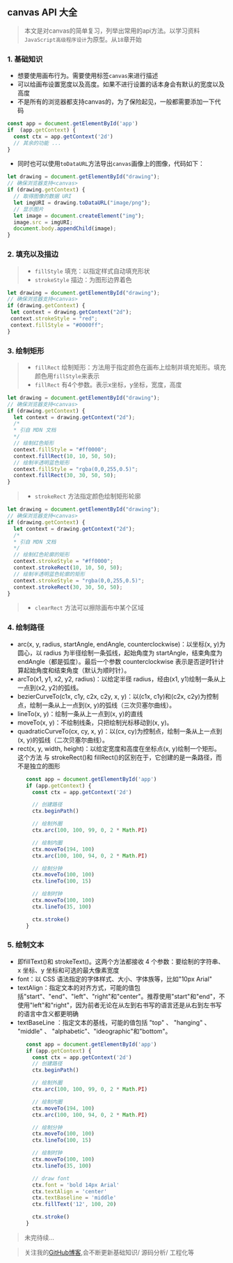 ## canvas API 大全
> 本文是对canvas的简单复习，列举出常用的api方法。以学习资料`JavaScript高级程序设计`为原型。从`18`章开始

### 1. 基础知识
- 想要使用画布行为。需要使用标签`canvas`来进行描述
- 可以给画布设置宽度以及高度。如果不进行设置的话本身会有默认的宽度以及高度
- 不是所有的浏览器都支持canvas的，为了保险起见，一般都需要添加一下代码
```js
const app = document.getElementById('app')
if  (app.getContext) {
  const ctx = app.getContext('2d')
  // 其余的功能 ...
}
```
- 同时也可以使用`toDataURL`方法导出`canvas`画像上的图像，代码如下：
```js
let drawing = document.getElementById("drawing"); 
// 确保浏览器支持<canvas> 
if (drawing.getContext) { 
  // 取得图像的数据 URI 
  let imgURI = drawing.toDataURL("image/png"); 
  // 显示图片
  let image = document.createElement("img"); 
  image.src = imgURI; 
  document.body.appendChild(image); 
}
```

### 2. 填充以及描边
> - `fillStyle` 填充：以指定样式自动填充形状
> - `strokeStyle` 描边：为图形边界着色
```js
let drawing = document.getElementById("drawing"); 
// 确保浏览器支持<canvas> 
if (drawing.getContext) { 
 let context = drawing.getContext("2d"); 
 context.strokeStyle = "red"; 
 context.fillStyle = "#0000ff"; 
}
```

### 3. 绘制矩形
> - `fillRect` 绘制矩形：方法用于指定颜色在画布上绘制并填充矩形。填充颜色用`fillStyle`来表示
> - `fillRect` 有4个参数。表示x坐标，y坐标，宽度，高度
```js
let drawing = document.getElementById("drawing"); 
// 确保浏览器支持<canvas> 
if (drawing.getContext) { 
  let context = drawing.getContext("2d"); 
  /* 
  * 引自 MDN 文档
  */ 
  // 绘制红色矩形
  context.fillStyle = "#ff0000"; 
  context.fillRect(10, 10, 50, 50); 
  // 绘制半透明蓝色矩形
  context.fillStyle = "rgba(0,0,255,0.5)"; 
  context.fillRect(30, 30, 50, 50); 
}
```
> - `strokeRect` 方法指定颜色绘制矩形轮廓
```js
let drawing = document.getElementById("drawing"); 
// 确保浏览器支持<canvas> 
if (drawing.getContext) { 
  let context = drawing.getContext("2d"); 
  /* 
  * 引自 MDN 文档
  */ 
  // 绘制红色轮廓的矩形
  context.strokeStyle = "#ff0000"; 
  context.strokeRect(10, 10, 50, 50); 
  // 绘制半透明蓝色轮廓的矩形
  context.strokeStyle = "rgba(0,0,255,0.5)"; 
  context.strokeRect(30, 30, 50, 50); 
}
```
> - `clearRect` 方法可以擦除画布中某个区域

### 4. 绘制路径
- arc(x, y, radius, startAngle, endAngle, counterclockwise)：以坐标(x, y)为圆心，以 radius 为半径绘制一条弧线，起始角度为 startAngle，结束角度为 endAngle（都是弧度）。最后一个参数 counterclockwise 表示是否逆时针计算起始角度和结束角度（默认为顺时针）。
- arcTo(x1, y1, x2, y2, radius)：以给定半径 radius，经由(x1, y1)绘制一条从上一点到(x2, y2)的弧线。
- bezierCurveTo(c1x, c1y, c2x, c2y, x, y)：以(c1x, c1y)和(c2x, c2y)为控制点，绘制一条从上一点到(x, y)的弧线（三次贝塞尔曲线）。
- lineTo(x, y)：绘制一条从上一点到(x, y)的直线
- moveTo(x, y)：不绘制线条，只把绘制光标移动到(x, y)。
- quadraticCurveTo(cx, cy, x, y)：以(cx, cy)为控制点，绘制一条从上一点到(x, y)的弧线（二次贝塞尔曲线）。
- rect(x, y, width, height)：以给定宽度和高度在坐标点(x, y)绘制一个矩形。这个方法
与 strokeRect()和 fillRect()的区别在于，它创建的是一条路径，而不是独立的图形
```js
      const app = document.getElementById('app')
      if (app.getContext) {
        const ctx = app.getContext('2d')

        // 创建路径
        ctx.beginPath()

        // 绘制外圈
        ctx.arc(100, 100, 99, 0, 2 * Math.PI)

        // 绘制内圈
        ctx.moveTo(194, 100)
        ctx.arc(100, 100, 94, 0, 2 * Math.PI)

        // 绘制分钟
        ctx.moveTo(100, 100)
        ctx.lineTo(100, 15)

        // 绘制时钟
        ctx.moveTo(100, 100)
        ctx.lineTo(35, 100)

        ctx.stroke()
      }
```

### 5. 绘制文本
- 即fillText()和 strokeText()。这两个方法都接收 4 个参数：要绘制的字符串、x 坐标、y 坐标和可选的最大像素宽度
- font：以 CSS 语法指定的字体样式、大小、字体族等，比如"10px Arial"
- textAlign：指定文本的对齐方式，可能的值包括"start"、"end"、"left"、"right"和"center"。推荐使用"start"和"end"，不使用"left"和"right"，因为前者无论在从左到右书写的语言还是从右到左书写的语言中含义都更明确
- textBaseLine ：指定文本的基线，可能的值包括 "top" 、 "hanging" 、 "middle" 、
"alphabetic"、"ideographic"和"bottom"。
```js
      const app = document.getElementById('app')
      if (app.getContext) {
        const ctx = app.getContext('2d')
        // 创建路径
        ctx.beginPath()

        // 绘制外圈
        ctx.arc(100, 100, 99, 0, 2 * Math.PI)

        // 绘制内圈
        ctx.moveTo(194, 100)
        ctx.arc(100, 100, 94, 0, 2 * Math.PI)

        // 绘制分钟
        ctx.moveTo(100, 100)
        ctx.lineTo(100, 15)

        // 绘制时钟
        ctx.moveTo(100, 100)
        ctx.lineTo(35, 100)

        // draw font
        ctx.font = 'bold 14px Arial'
        ctx.textAlign = 'center'
        ctx.textBaseline = 'middle'
        ctx.fillText('12', 100, 20)

        ctx.stroke()
      }
```

> 未完待续...

> 关注我的[GitHub博客](https://github.com/a572251465/my-blog),会不断更新基础知识/ 源码分析/ 工程化等
